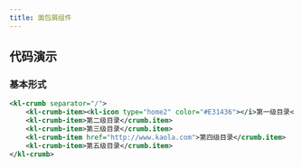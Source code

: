 ```yaml
---
title: 面包屑组件
---
```


## 代码演示

### 基本形式

<!-- demo_start -->
<div class="m-example"></div>

```xml
<kl-crumb separator="/">
    <kl-crumb-item><kl-icon type="home2" color="#E31436"></i>第一级目录</crumb.item>
    <kl-crumb-item>第二级目录</crumb.item>
    <kl-crumb-item>第三级目录</crumb.item>
    <kl-crumb-item href="http://www.kaola.com">第四级目录</crumb.item>
    <kl-crumb-item>第五级目录</crumb.item>
</kl-crumb>
```
<!-- demo_end -->
